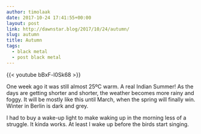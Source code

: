 ```yaml
---
author: timolaak
date: 2017-10-24 17:41:55+00:00
layout: post
link: http://dawnstar.blog/2017/10/24/autumn/
slug: autumn
title: Autumn
tags:
  - black metal
  - post black metal
---
```


{{< youtube bBxF-l0Sk68 >}}

One week ago it was still almost 25ºC warm. A real Indian Summer! As the days are getting shorter and shorter, the weather becomes more rainy and foggy. It will be mostly like this until March, when the spring will finally win. Winter in Berlin is dark and grey.

I had to buy a wake-up light to make waking up in the morning less of a struggle. It kinda works. At least I wake up before the birds start singing.
